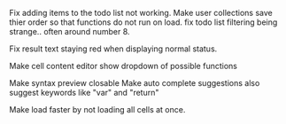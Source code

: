 ﻿
Fix adding items to the todo list not working.
Make user collections save thier order so that functions do not run on load.
fix todo list filtering being strange.. often around number 8.

Fix result text staying red when displaying normal status.

Make cell content editor show dropdown of possible functions

Make syntax preview closable
Make auto complete suggestions also suggest keywords like "var" and "return"

Make load faster by not loading all cells at once.